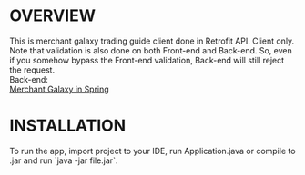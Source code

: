 <h1>OVERVIEW</h1>
This is merchant galaxy trading guide client done in Retrofit API. Client only.
Note that validation is also done on both Front-end and Back-end. So, even if you somehow bypass the Front-end validation, Back-end will still reject the request.
<br>Back-end:
<br><a href="https://github.com/ketamin123/Merchant-Galaxy-Currency-Converter">Merchant Galaxy in Spring</a>

<h1>INSTALLATION</h1>
To run the app, import project to your IDE, run Application.java or compile to .jar and run `java -jar file.jar`.